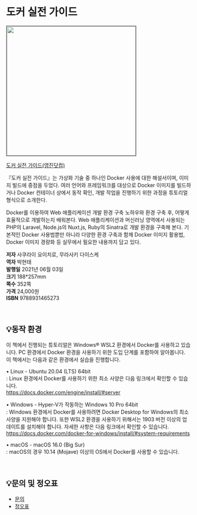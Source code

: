# 도커 실전 가이드


<img src="https://www.youngjin.com/images/book_cover/9788931465273.jpg" height="350px" style="border: 2px solid grey;">

[도커 실전 가이드(영진닷컴)](https://blog.naver.com/ydot/222323651290)

『도커 실전 가이드』는 가상화 기술 중 하나인 Docker 사용에 대한 해설서이며, 이미지 빌드에 중점을 두었다. 여러 언어와 프레임워크를 대상으로 Docker 이미지를 빌드하거나 Docker 컨테이너 상에서 동작 확인, 개발 작업을 진행하기 위한 과정을 튜토리얼 형식으로 소개한다.

Docker를 이용하여 Web 애플리케이션 개발 환경 구축 노하우와 환경 구축 후, 어떻게 효율적으로 개발하는지 배워본다. Web 애플리케이션과 머신러닝 영역에서 사용되는 PHP의 Laravel, Node.js의 Nuxt.js, Ruby의 Sinatra로 개발 환경을 구축해 본다. 기본적인 Docker 사용법뿐만 아니라 다양한 환경 구축과 함께 Docker 이미지 활용법, Docker 이미지 경량화 등 실무에서 필요한 내용까지 담고 있다.

**저자** 사쿠라이 요이치로, 무라사키 다이스케  
**역자** 박현태  
**발행일** 2021년 06월 03일  
**크기** 188*257mm  
**쪽수** 352쪽  
**가격** 24,000원  
**ISBN** 9788931465273  
 
<br>

## 💡동작 환경
이 책에서 진행되는 튜토리얼은 Windows® WSL2 환경에서 Docker를 사용하고 있습니다. 
PC 환경에서 Docker 환경을 사용하기 위한 도입 단계를 포함하여 알아봅니다. 
이 책에서는 다음과 같은 환경에서 실습을 진행합니다.

• Linux - Ubuntu 20.04 (LTS) 64bit  
  : Linux 환경에서 Docker를 사용하기 위한 최소 사양은 다음 링크에서 확인할 수 있습니다.  
  https://docs.docker.com/engine/install/#server  

• Windows - Hyper-V가 작동하는 Windows 10 Pro 64bit  
  : Windows 환경에서 Docker를 사용하려면 Docker Desktop for Windows의 최소 사양을 지원해야 합니다. 또한 WSL2 환경을 사용하기 위해서는 1903 버전 이상의 업데이트를 설치해야 합니다. 자세한 사항은 다음 링크에서 확인할 수 있습니다.  
  https://docs.docker.com/docker-for-windows/install/#system-requirements  

• macOS - macOS 16.0 (Big Sur)  
  : macOS의 경우 10.14 (Mojave) 이상의 OS에서 Docker를 사용할 수 있습니다.  


<br>

## 💡문의 및 정오표
- [문의](mailto:Support@youngjin.com)
- [정오표](https://www.youngjin.com/Artyboard/mboard.asp?strBoardID=errata)



